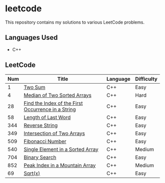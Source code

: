# leetcode
This repository contains my solutions to various LeetCode problems.
## Languages Used
- C++
##  LeetCode

| Num | Title | Language | Difficulty |
|---| ----- | -------- | ---------- |
|1|[Two Sum](https://leetcode.com/problems/two-sum/) |C++|Easy|
|4|[ Median of Two Sorted Arrays](https://leetcode.com/problems/median-of-two-sorted-arrays/) |C++|Hard|
|28|[Find the Index of the First Occurrence in a String](https://leetcode.com/problems/find-the-index-of-the-first-occurrence-in-a-string/) |C++|Easy|
|58|[Length of Last Word](https://leetcode.com/problems/length-of-last-word/) |C++|Easy|
|344|[Reverse String](https://leetcode.com/problems/reverse-string/) |C++|Easy|
|349|[Intersection of Two Arrays](https://leetcode.com/problems/intersection-of-two-arrays/) |C++|Easy|
|509|[Fibonacci Number](https://leetcode.com/problems/fibonacci-number/) |C++|Easy|
|540|[Single Element in a Sorted Array](https://leetcode.com/problems/single-element-in-a-sorted-array/) |C++|Medium|
|704|[Binary Search](https://leetcode.com/problems/binary-search/) |C++|Easy|
|852|[Peak Index in a Mountain Array](https://leetcode.com/problems/peak-index-in-a-mountain-array/) |C++|Medium|
|69|[Sqrt(x)](https://leetcode.com/problems/sqrtx/) |C++|Easy|


